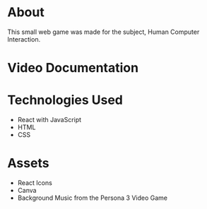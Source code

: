 # About 
This small web game was made for the subject, Human Computer Interaction. 

# Video Documentation 

# Technologies Used 
- React with JavaScript
- HTML
- CSS 

# Assets 
- React Icons
- Canva 
- Background Music from the Persona 3 Video Game 